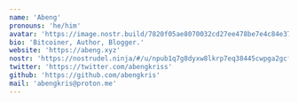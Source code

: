 ```yaml
---
name: 'Abeng'
pronouns: 'he/him'
avatar: 'https://image.nostr.build/7820f05ae8070032cd27ee478be7e4c84e37712ad0038b73983c0d7231ca9cad.jpg'
bio: 'Bitcoiner, Author, Blogger.'
website: 'https://abeng.xyz'
nostr: 'https://nostrudel.ninja/#/u/npub1q7g8dyxw8lkrp7eq38445cwpga2gcfzt4ptqtecn67v3e48qzhmqwgk6wr'
twitter: 'https://twitter.com/abengkriss'
github: 'https://github.com/abengkris'
mail: 'abengkris@proton.me'
---
```


